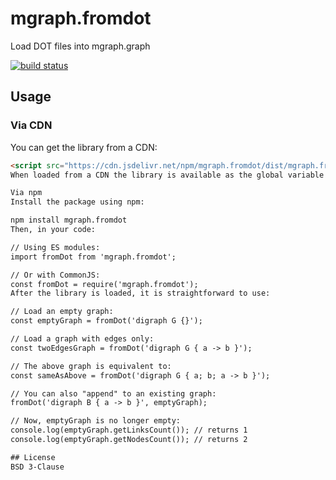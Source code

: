 # mgraph.fromdot

Load DOT files into mgraph.graph

[![build status](https://img.shields.io/travis/yourusername/mgraph.fromdot.svg)](https://travis-ci.org/yourusername/mgraph.fromdot)

## Usage

### Via CDN

You can get the library from a CDN:

```html
<script src="https://cdn.jsdelivr.net/npm/mgraph.fromdot/dist/mgraph.fromDot.js"></script>```
When loaded from a CDN the library is available as the global variable fromDot.

Via npm
Install the package using npm:

npm install mgraph.fromdot
Then, in your code:

// Using ES modules:
import fromDot from 'mgraph.fromdot';

// Or with CommonJS:
const fromDot = require('mgraph.fromdot');
After the library is loaded, it is straightforward to use:

// Load an empty graph:
const emptyGraph = fromDot('digraph G {}');

// Load a graph with edges only:
const twoEdgesGraph = fromDot('digraph G { a -> b }');

// The above graph is equivalent to:
const sameAsAbove = fromDot('digraph G { a; b; a -> b }');

// You can also "append" to an existing graph:
fromDot('digraph B { a -> b }', emptyGraph);

// Now, emptyGraph is no longer empty:
console.log(emptyGraph.getLinksCount()); // returns 1
console.log(emptyGraph.getNodesCount()); // returns 2

## License
BSD 3-Clause